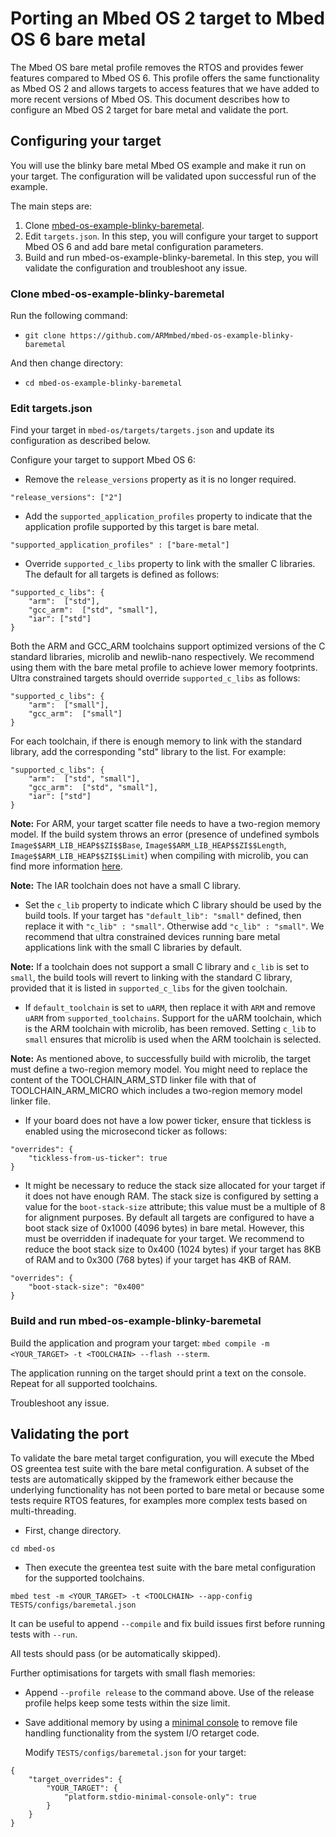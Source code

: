 # Porting an Mbed OS 2 target to Mbed OS 6 bare metal

The Mbed OS bare metal profile removes the RTOS and provides fewer features compared to Mbed OS 6. This profile offers the same functionality as Mbed OS 2 and allows targets to access features that we have added to more recent versions of Mbed OS. This document describes how to configure an Mbed OS 2 target for bare metal and validate the port.

## Configuring your target

You will use the blinky bare metal Mbed OS example and make it run on your target. The configuration will be validated upon successful run of the example.

The main steps are:
1. Clone [mbed-os-example-blinky-baremetal](https://github.com/ARMmbed/mbed-os-example-blinky-baremetal).
1. Edit `targets.json`. In this step, you will configure your target to support Mbed OS 6 and add bare metal configuration parameters.
1. Build and run mbed-os-example-blinky-baremetal. In this step, you will validate the configuration and troubleshoot any issue.

### Clone mbed-os-example-blinky-baremetal

Run the following command:
- `git clone https://github.com/ARMmbed/mbed-os-example-blinky-baremetal`

And then change directory:
- `cd mbed-os-example-blinky-baremetal`

### Edit targets.json

Find your target in `mbed-os/targets/targets.json` and update its configuration as described below.

Configure your target to support Mbed OS 6:
- Remove the `release_versions` property as it is no longer required.
```
"release_versions": ["2"]
```

- Add the `supported_application_profiles` property to indicate that the application profile supported by this target is bare metal.
```
"supported_application_profiles" : ["bare-metal"]
```

- Override `supported_c_libs` property to link with the smaller C libraries. The default for all targets is defined as follows: 
```
"supported_c_libs": {
    "arm":  ["std"],
    "gcc_arm":  ["std", "small"],
    "iar": ["std"]
}
```

Both the ARM and GCC_ARM toolchains support optimized versions of the C standard libraries, microlib and newlib-nano respectively. We recommend using them with the bare metal profile to achieve lower memory footprints. Ultra constrained targets should override `supported_c_libs` as follows:
```
"supported_c_libs": {
    "arm":  ["small"],
    "gcc_arm":  ["small"]
}
```

For each toolchain, if there is enough memory to link with the standard library, add the corresponding "std" library to the list. For example:
```
"supported_c_libs": {
    "arm":  ["std", "small"],
    "gcc_arm":  ["std", "small"],
    "iar": ["std"]
}
```
<span class="notes">**Note:** For ARM, your target scatter file needs to have a two-region memory model. If the build system throws an error (presence of undefined symbols `Image$$ARM_LIB_HEAP$$ZI$$Base`, `Image$$ARM_LIB_HEAP$$ZI$$Length`, `Image$$ARM_LIB_HEAP$$ZI$$Limit`) when compiling with microlib, you can find more information [here](https://os.mbed.com/docs/mbed-os/v6.0-preview/reference/using-small-c-libraries.html).</span>

<span class="notes">**Note:** The IAR toolchain does not have a small C library.</span>

- Set the `c_lib` property to indicate which C library should be used by the build tools. If your target has `"default_lib": "small"` defined, then replace it with `"c_lib" : "small"`. Otherwise add `"c_lib" : "small"`. We recommend that ultra constrained devices running bare metal applications link with the small C libraries by default.

<span class="notes">**Note:** If a toolchain does not support a small C library and `c_lib` is set to `small`, the build tools will revert to linking with the standard C library, provided that it is listed in `supported_c_libs` for the given toolchain.</span>

- If `default_toolchain` is set to `uARM`, then replace it with `ARM` and remove `uARM` from `supported_toolchains`. Support for the uARM toolchain, which is the ARM toolchain with microlib, has been removed. Setting `c_lib` to `small` ensures that microlib is used when the ARM toolchain is selected.

<span class="notes">**Note:** As mentioned above, to successfully build with microlib, the target must define a two-region memory model. You might need to replace the content of the TOOLCHAIN_ARM_STD linker file with that of TOOLCHAIN_ARM_MICRO which includes a two-region memory model linker file.</span>

- If your board does not have a low power ticker, ensure that tickless is enabled using the microsecond ticker as follows:
```
"overrides": {
    "tickless-from-us-ticker": true
}
```

- It might be necessary to reduce the stack size allocated for your target if it does not have enough RAM. The stack size is configured by setting a value for the `boot-stack-size` attribute; this value must be a multiple of 8 for alignment purposes. By default all targets are configured to have a boot stack size of 0x1000 (4096 bytes) in bare metal. However, this must be overridden if inadequate for your target. We recommend to reduce the boot stack size to 0x400 (1024 bytes) if your target has 8KB of RAM and to 0x300 (768 bytes) if your target has 4KB of RAM.
```
"overrides": {
    "boot-stack-size": "0x400"
}
```

### Build and run mbed-os-example-blinky-baremetal

Build the application and program your target: `mbed compile -m <YOUR_TARGET> -t <TOOLCHAIN> --flash --sterm`.

The application running on the target should print a text on the console. Repeat for all supported toolchains.

Troubleshoot any issue.

## Validating the port

To validate the bare metal target configuration, you will execute the Mbed OS greentea test suite with the bare metal configuration. A subset of the tests are automatically skipped by the framework either because the underlying functionality has not been ported to bare metal or because some tests require RTOS features, for examples more complex tests based on multi-threading.

- First, change directory.
```
cd mbed-os
```
- Then execute the greentea test suite with the bare metal configuration for the supported toolchains.
```
mbed test -m <YOUR_TARGET> -t <TOOLCHAIN> --app-config TESTS/configs/baremetal.json
```
It can be useful to append `--compile` and fix build issues first before running tests with `--run`.

All tests should pass (or be automatically skipped).

Further optimisations for targets with small flash memories:
- Append `--profile release` to the command above. Use of the release profile helps keep some tests within the size limit.
- Save additional memory by using a [minimal console](https://github.com/ARMmbed/mbed-os-example-blinky-baremetal#using-a-minimal-console) to remove file handling functionality from the system I/O retarget code.

  Modify `TESTS/configs/baremetal.json` for your target:
```
{
    "target_overrides": {
        "YOUR_TARGET": {
            "platform.stdio-minimal-console-only": true
        }
    }
}
```
